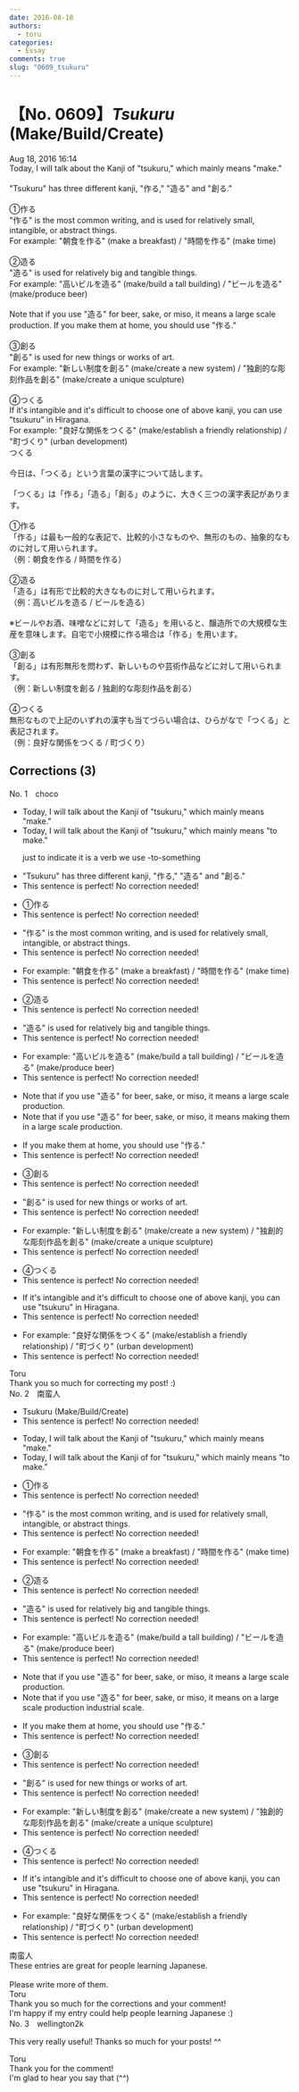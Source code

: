 ```yaml
---
date: 2016-08-18
authors:
  - toru
categories:
  - Essay
comments: true
slug: "0609_tsukuru"
---
```


# 【No. 0609】<strong><em>Tsukuru</strong></em> (Make/Build/Create)
<div class="date">Aug 18, 2016 16:14</div>
<div id="post"><div id="body_show_ori">
Today, I will talk about the Kanji of "tsukuru," which mainly means "make."<br/><br/>"Tsukuru" has three different kanji, "作る," "造る" and "創る." <br/><br/>①作る<br/>"作る" is the most common writing, and is used for relatively small, intangible, or abstract things.<br/>For example: "朝食を作る" (make a breakfast) / "時間を作る" (make time)<br/><br/>②造る<br/>"造る" is used for relatively big and tangible things.<br/>For example: "高いビルを造る" (make/build a tall building) / "ビールを造る" (make/produce beer)<br/><br/>Note that if you use "造る" for beer, sake, or miso, it means a large scale production. If you make them at home, you should use "作る."<br/><br/>③創る<br/>"創る" is used for new things or works of art.<br/>For example: "新しい制度を創る" (make/create a new system) / "独創的な彫刻作品を創る" (make/create a unique sculpture)<br/><br/>④つくる<br/>If it's intangible and it's difficult to choose one of above kanji, you can use "tsukuru" in Hiragana.<br/>For example: "良好な関係をつくる" (make/establish a friendly relationship) / "町づくり" (urban development)
</div></div>

<!-- more -->

<div id="post_ja"><div id="body_show_mo">
つくる<br/><br/>今日は、「つくる」という言葉の漢字について話します。<br/><br/>「つくる」は「作る」「造る」「創る」のように、大きく三つの漢字表記があります。<br/><br/>①作る<br/>「作る」は最も一般的な表記で、比較的小さなものや、無形のもの、抽象的なものに対して用いられます。<br/>（例：朝食を作る / 時間を作る）<br/><br/>②造る<br/>「造る」は有形で比較的大きなものに対して用いられます。<br/>（例：高いビルを造る / ビールを造る）<br/><br/>※ビールやお酒、味噌などに対して「造る」を用いると、醸造所での大規模な生産を意味します。自宅で小規模に作る場合は「作る」を用います。<br/><br/>③創る<br/>「創る」は有形無形を問わず、新しいものや芸術作品などに対して用いられます。<br/>（例：新しい制度を創る / 独創的な彫刻作品を創る）<br/><br/>④つくる<br/>無形なもので上記のいずれの漢字も当てづらい場合は、ひらがなで「つくる」と表記されます。<br/>（例：良好な関係をつくる / 町づくり）
</div></div>

## Corrections (3)
<div id="block"><div class="first_name"> No. 1　<span class="just_name">choco</span></div><div id="block2">
<ul class="correction_field">
<li class="incorrect">Today, I will talk about the Kanji of "tsukuru," which mainly means "make."</li>
<li class="corrected correct">
Today, I will talk about the Kanji of "tsukuru," which mainly means "<span class="f_blue">to </span>make."
<p class="correction_comment">just to indicate it is a verb we use -to-something</p>
</li>
</ul>
<ul class="correction_field">
<li class="incorrect">"Tsukuru" has three different kanji, "作る," "造る" and "創る." </li>
<li class="corrected perfect">This sentence is perfect! No correction needed!</li>
</ul>
<ul class="correction_field">
<li class="incorrect">①作る</li>
<li class="corrected perfect">This sentence is perfect! No correction needed!</li>
</ul>
<ul class="correction_field">
<li class="incorrect">"作る" is the most common writing, and is used for relatively small, intangible, or abstract things.</li>
<li class="corrected perfect">This sentence is perfect! No correction needed!</li>
</ul>
<ul class="correction_field">
<li class="incorrect">For example: "朝食を作る" (make a breakfast) / "時間を作る" (make time)</li>
<li class="corrected perfect">This sentence is perfect! No correction needed!</li>
</ul>
<ul class="correction_field">
<li class="incorrect">②造る</li>
<li class="corrected perfect">This sentence is perfect! No correction needed!</li>
</ul>
<ul class="correction_field">
<li class="incorrect">"造る" is used for relatively big and tangible things.</li>
<li class="corrected perfect">This sentence is perfect! No correction needed!</li>
</ul>
<ul class="correction_field">
<li class="incorrect">For example: "高いビルを造る" (make/build a tall building) / "ビールを造る" (make/produce beer)</li>
<li class="corrected perfect">This sentence is perfect! No correction needed!</li>
</ul>
<ul class="correction_field">
<li class="incorrect">Note that if you use "造る" for beer, sake, or miso, it means a large scale production.</li>
<li class="corrected correct">
Note that if you use "造る" for beer, sake, or miso, it means <span class="f_blue">making them in </span>a large scale production.
</li>
</ul>
<ul class="correction_field">
<li class="incorrect">If you make them at home, you should use "作る."</li>
<li class="corrected perfect">This sentence is perfect! No correction needed!</li>
</ul>
<ul class="correction_field">
<li class="incorrect">③創る</li>
<li class="corrected perfect">This sentence is perfect! No correction needed!</li>
</ul>
<ul class="correction_field">
<li class="incorrect">"創る" is used for new things or works of art.</li>
<li class="corrected perfect">This sentence is perfect! No correction needed!</li>
</ul>
<ul class="correction_field">
<li class="incorrect">For example: "新しい制度を創る" (make/create a new system) / "独創的な彫刻作品を創る" (make/create a unique sculpture)</li>
<li class="corrected perfect">This sentence is perfect! No correction needed!</li>
</ul>
<ul class="correction_field">
<li class="incorrect">④つくる</li>
<li class="corrected perfect">This sentence is perfect! No correction needed!</li>
</ul>
<ul class="correction_field">
<li class="incorrect">If it's intangible and it's difficult to choose one of above kanji, you can use "tsukuru" in Hiragana.</li>
<li class="corrected perfect">This sentence is perfect! No correction needed!</li>
</ul>
<ul class="correction_field">
<li class="incorrect">For example: "良好な関係をつくる" (make/establish a friendly relationship) / "町づくり" (urban development)</li>
<li class="corrected perfect">This sentence is perfect! No correction needed!</li>
</ul>
</div><div class="name"><span class="just_name">Toru</span><br>
Thank you so much for correcting my post! :)
</div>
</div>
<div id="block"><div class="first_name"> No. 2　<span class="just_name">南蛮人</span></div><div id="block2">
<ul class="correction_field">
<li class="incorrect">Tsukuru (Make/Build/Create)</li>
<li class="corrected perfect">This sentence is perfect! No correction needed!</li>
</ul>
<ul class="correction_field">
<li class="incorrect">Today, I will talk about the Kanji of "tsukuru," which mainly means "make."</li>
<li class="corrected correct">
Today, I will talk about the Kanji <span class="sline"><span class="f_red">of</span></span> <span class="f_blue">for</span> "tsukuru," which mainly means "<span class="f_blue">to</span> make."
</li>
</ul>
<ul class="correction_field">
<li class="incorrect">①作る</li>
<li class="corrected perfect">This sentence is perfect! No correction needed!</li>
</ul>
<ul class="correction_field">
<li class="incorrect">"作る" is the most common writing, and is used for relatively small, intangible, or abstract things.</li>
<li class="corrected perfect">This sentence is perfect! No correction needed!</li>
</ul>
<ul class="correction_field">
<li class="incorrect">For example: "朝食を作る" (make a breakfast) / "時間を作る" (make time)</li>
<li class="corrected perfect">This sentence is perfect! No correction needed!</li>
</ul>
<ul class="correction_field">
<li class="incorrect">②造る</li>
<li class="corrected perfect">This sentence is perfect! No correction needed!</li>
</ul>
<ul class="correction_field">
<li class="incorrect">"造る" is used for relatively big and tangible things.</li>
<li class="corrected perfect">This sentence is perfect! No correction needed!</li>
</ul>
<ul class="correction_field">
<li class="incorrect">For example: "高いビルを造る" (make/build a tall building) / "ビールを造る" (make/produce beer)</li>
<li class="corrected perfect">This sentence is perfect! No correction needed!</li>
</ul>
<ul class="correction_field">
<li class="incorrect">Note that if you use "造る" for beer, sake, or miso, it means a large scale production.</li>
<li class="corrected correct">
Note that if you use "造る" for beer, sake, or miso, it means <span class="f_blue">on</span> a large <span class="sline"><span class="f_red">scale</span></span> <span class="f_red"><span class="sline">production</span></span> <span class="f_blue">industrial scale</span>.
</li>
</ul>
<ul class="correction_field">
<li class="incorrect">If you make them at home, you should use "作る."</li>
<li class="corrected perfect">This sentence is perfect! No correction needed!</li>
</ul>
<ul class="correction_field">
<li class="incorrect">③創る</li>
<li class="corrected perfect">This sentence is perfect! No correction needed!</li>
</ul>
<ul class="correction_field">
<li class="incorrect">"創る" is used for new things or works of art.</li>
<li class="corrected perfect">This sentence is perfect! No correction needed!</li>
</ul>
<ul class="correction_field">
<li class="incorrect">For example: "新しい制度を創る" (make/create a new system) / "独創的な彫刻作品を創る" (make/create a unique sculpture)</li>
<li class="corrected perfect">This sentence is perfect! No correction needed!</li>
</ul>
<ul class="correction_field">
<li class="incorrect">④つくる</li>
<li class="corrected perfect">This sentence is perfect! No correction needed!</li>
</ul>
<ul class="correction_field">
<li class="incorrect">If it's intangible and it's difficult to choose one of above kanji, you can use "tsukuru" in Hiragana.</li>
<li class="corrected perfect">This sentence is perfect! No correction needed!</li>
</ul>
<ul class="correction_field">
<li class="incorrect">For example: "良好な関係をつくる" (make/establish a friendly relationship) / "町づくり" (urban development)</li>
<li class="corrected perfect">This sentence is perfect! No correction needed!</li>
</ul>
</div><div class="name"><span class="just_name">南蛮人</span><br>
These entries are great for people learning Japanese.<br/><br/>Please write more of them.
</div>
<div class="name"><span class="just_name">Toru</span><br>
Thank you so much for the corrections and your comment!<br/>I'm happy if my entry could help people learning Japanese :)
</div>
</div>
<div id="block"><div class="first_name"> No. 3　<span class="just_name">wellington2k</span></div><div id="block2">
<p class="comment_small">
 This very really useful! Thanks so much for your posts! ^^
</p>

</div><div class="name"><span class="just_name">Toru</span><br>
Thank you for the comment!<br/>I'm glad to hear you say that (^^)
</div>
</div>
